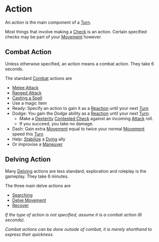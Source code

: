 # Action

An action is the main component of a [Turn](Turn.md). 

Most things that involve making a [Check](Check.md) is an action. 
	Certain specified checks may be part of your [Movement](Movement.md) however.

## Combat Action
Unless otherwise specified, an action means a combat action. They take 6 seconds.

The standard [Combat](Combat.md) actions are
- [Melee Attack](Melee%20Attack.md)
- [Ranged Attack](Ranged%20Attack.md)
- [Casting a Spell](../Magic/Spellcasting.md)
- Use a magic item
- Ready: Specify an action to gain it as a [Reaction](Reaction.md) until your next [Turn](Turn.md)
- Dodge: You gain the *Dodge* ability as a [Reaction](Reaction.md) until your next [Turn](Turn.md):
	- Make a [Dexterity](../Player%20Characters/Chosen%20Statistics/Dexterity.md) [Contested Check](Check.md#Contested%20Check) against an incoming [Attack](Attack.md) roll.
	- If you succeed, you take no damage.
- Dash: Gain extra [Movement](Movement.md) equal to twice your normal [Movement](Movement.md) speed this [Turn](Turn.md)
- Help: [Stabilize](../Conditions/Stabilized.md) a [Dying](../Conditions/Dying.md#While%20Dying) ally
- Or improvise a [Maneuver](Maneuver.md) 
## Delving Action
Many [Delving](Delving.md) actions are less standard; exploration and roleplay is the gameplay. They take 6 minutes.

The three main delve actions are
- [Searching](Delving.md#Searching)
- [Delve Movement](Delving.md#Delve%20Movement)
- [Recover](Delving.md#Recover)


*If the type of action is not specified, assume it is a combat action (6 seconds).* 

*Combat actions can be done outside of combat, it is merely shorthand to express their quickness.* 